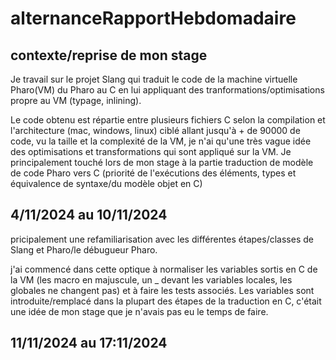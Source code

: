 # alternanceRapportHebdomadaire

## contexte/reprise de mon stage

Je travail sur le projet Slang qui traduit le code de la machine virtuelle Pharo(VM) du Pharo au C en lui appliquant des tranformations/optimisations propre au VM (typage, inlining).

Le code obtenu est répartie entre plusieurs fichiers C selon la compilation et l'architecture (mac, windows, linux) ciblé allant jusqu'à + de 90000 de code, vu la taille et la complexité de la VM, je n'ai qu'une très vague idée des optimisations et transformations qui sont appliqué sur la VM. Je principalement touché lors de mon stage à la partie traduction de modèle de code Pharo vers C (priorité de l'exécutions des éléments, types et équivalence de syntaxe/du modèle objet en C)

## 4/11/2024 au 10/11/2024 

pricipalement une refamiliarisation avec les différentes étapes/classes de Slang et Pharo/le débugueur Pharo.

j'ai commencé dans cette optique à normaliser les variables sortis en C de la VM (les macro en majuscule, un _ devant les variables locales, les globales ne changent pas) et à faire les tests associés. Les variables sont introduite/remplacé dans la plupart des étapes de la traduction en C, c'était une idée de mon stage que je n'avais pas eu le temps de faire.

## 11/11/2024 au 17:11/2024


